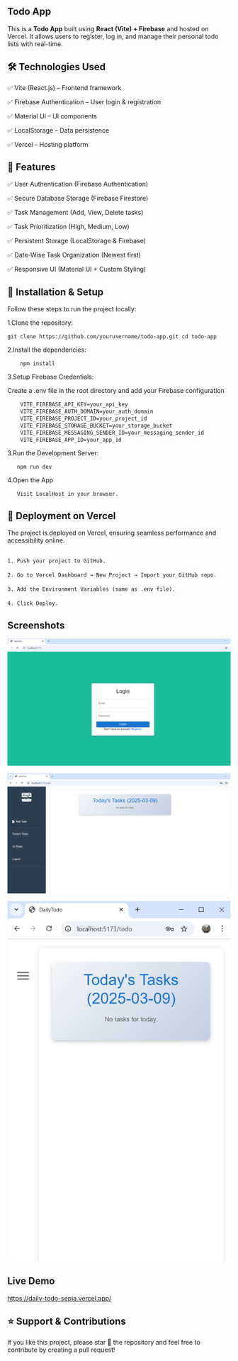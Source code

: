 

## Todo App

This is a **Todo App** built using **React (Vite) + Firebase** and hosted on Vercel. It allows users to register, log in, and manage their personal todo lists with real-time.




## 🛠️ Technologies Used

✅ Vite (React.js) – Frontend framework

✅ Firebase Authentication – User login & registration

✅ Material UI – UI components

✅ LocalStorage – Data persistence

✅ Vercel – Hosting platform



## 🚀 Features
✅ User Authentication (Firebase Authentication)

✅ Secure Database Storage (Firebase Firestore)

✅ Task Management (Add, View, Delete tasks)

✅ Task Prioritization (High, Medium, Low)

✅ Persistent Storage (LocalStorage & Firebase)

✅ Date-Wise Task Organization (Newest first)

✅ Responsive UI (Material UI + Custom Styling)
## 📂 Installation & Setup
Follow these steps to run the project locally:

1.Clone the repository:

    git clone https://github.com/yourusername/todo-app.git cd todo-app


2.Install the dependencies:

        npm install


3.Setup Firebase Credentials:

   Create a .env file in the root directory and add your Firebase configuration

        VITE_FIREBASE_API_KEY=your_api_key
        VITE_FIREBASE_AUTH_DOMAIN=your_auth_domain
        VITE_FIREBASE_PROJECT_ID=your_project_id
        VITE_FIREBASE_STORAGE_BUCKET=your_storage_bucket
        VITE_FIREBASE_MESSAGING_SENDER_ID=your_messaging_sender_id
        VITE_FIREBASE_APP_ID=your_app_id



 3.Run the Development Server:

       npm run dev

 4.Open the App

   
       Visit LocalHost in your browser.
## 🚀 Deployment on Vercel

The project is deployed on Vercel, ensuring seamless performance and accessibility online.  
##

    1. Push your project to GitHub.

    2. Go to Vercel Dashboard → New Project → Import your GitHub repo.

    3. Add the Environment Variables (same as .env file).

    4. Click Deploy.


## Screenshots

![App Screenshot](Todoss1.png)

![App Screenshot](Todoss2.png)

![App Screenshot](Todoss3.png)



## Live Demo
 https://daily-todo-sepia.vercel.app/
## ⭐ Support & Contributions

If you like this project, please star 🌟 the repository and feel free to contribute by creating a pull request!
